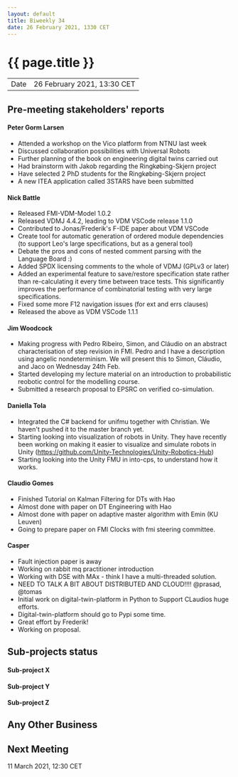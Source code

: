 ```yaml
---
layout: default
title: Biweekly 34
date: 26 February 2021, 1330 CET
---
```


<script src="https://code.jquery.com/jquery-1.11.1.min.js">
</script>
<script src="/javascripts/edit.js"></script>
<script>setEditButonNm();</script>

# {{ page.title }}

|||
|---|---|
| Date | 26 February 2021, 13:30 CET |


## Pre-meeting stakeholders' reports

<!-- Please keep in mind that the minutes are publicly available.-->

#### Peter Gorm Larsen
* Attended a workshop on the Vico platform from NTNU last week
* Discussed collaboration possibilities with Universal Robots
* Further planning of the book on engineering digital twins carried out
* Had brainstorm with Jakob regarding the Ringkøbing-Skjern project
* Have selected 2 PhD students for the Ringkøbing-Skjern project
* A new ITEA application called 3STARS have been submitted

#### Nick Battle
* Released FMI-VDM-Model 1.0.2
* Released VDMJ 4.4.2, leading to VDM VSCode release 1.1.0
* Contributed to Jonas/Frederik's F-IDE paper about VDM VSCode
* Create tool for automatic generation of ordered module dependencies (to support Leo's large specifications, but as a general tool)
* Debate the pros and cons of nested comment parsing with the Language Board :)
* Added SPDX licensing comments to the whole of VDMJ (GPLv3 or later)
* Added an experimental feature to save/restore specification state rather than re-calculating it every time between trace tests. This significantly improves the performance of combinatorial testing with very large specifications.
* Fixed some more F12 navigation issues (for ext and errs clauses)
* Released the above as VDM VSCode 1.1.1

#### Jim Woodcock
* Making progress with Pedro Ribeiro, Simon, and Cláudio on an abstract characterisation of step revision in FMI. Pedro and I have a description using angelic nondeterminism. We will present this to Simon, Cláudio, and Jaco on Wednesday 24th Feb.
* Started developing my lecture material on an introduction to probabilistic reobotic control for the modelling course.
* Submitted a research proposal to EPSRC on verified co-simulation.

#### Daniella Tola
* Integrated the C# backend for unifmu together with Christian. We haven't pushed it to the master branch yet.
* Starting looking into visualization of robots in Unity. They have recently been working on making it easier to visualize and simulate robots in Unity (https://github.com/Unity-Technologies/Unity-Robotics-Hub)
* Starting looking into the Unity FMU in into-cps, to understand how it works. 

#### Claudio Gomes
* Finished Tutorial on Kalman Filtering for DTs with Hao
* Almost done with paper on DT Engineering with Hao
* Almost done with paper on adaptive master algorithm with Emin (KU Leuven)
* Going to prepare paper on FMI Clocks with fmi steering committee.

#### Casper
* Fault injection paper is away
* Working on rabbit mq practitioner introduction
* Working with DSE with MAx - think I have a multi-threaded solution.
* NEED TO TALK A BIT ABOUT DISTRIBUTED AND CLOUD!!!! @prasad, @tomas
* Initial work on digital-twin-platform in Python to Support CLaudios huge efforts.
* Digital-twin-platform should go to Pypi some time.
* Great effort by Frederik!
* Working on proposal.

## Sub-projects status

#### Sub-project X

#### Sub-project Y

#### Sub-project Z

##  Any Other Business

Next Meeting
------------

11 March 2021, 12:30 CET


<div id="edit_page_div"></div>
